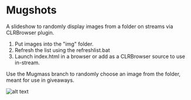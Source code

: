 # Mugshots
A slideshow to randomly display images from a folder on streams via CLRBrowser plugin.

1. Put images into the "img" folder.
2. Refresh the list using the refreshlist.bat
3. Launch index.html in a browser or add as a CLRBrowser source to use in-stream.

Use the Mugmass branch to randomly choose an image from the folder, meant for use in giveaways.

![alt text](https://i.creativecommons.org/l/by-sa/4.0/88x31.png)
